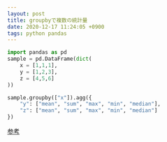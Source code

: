 ```yaml
---
layout: post
title: groupbyで複数の統計量
date: 2020-12-17 11:24:05 +0900
tags: python pandas
---
```


```python
import pandas as pd
sample = pd.DataFrame(dict(
    x = [1,1,1],
    y = [1,2,3],
    z = [4,5,6]
))

sample.groupby(["x"]).agg({
    "y": ["mean", "sum", "max", "min", "median"],
    "z": ["mean", "sum", "max", "min", "median"]
})
```

[参考](https://www.shanelynn.ie/summarising-aggregation-and-grouping-data-in-python-pandas/#summarising-the-dataframe)
